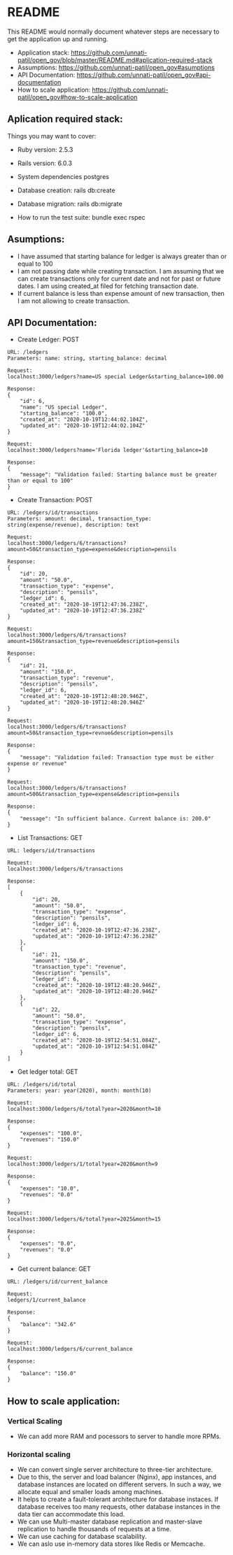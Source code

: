 # README

This README would normally document whatever steps are necessary to get the
application up and running.

* Application stack: https://github.com/unnati-patil/open_gov/blob/master/README.md#aplication-required-stack
* Assumptions: https://github.com/unnati-patil/open_gov#asumptions
* API Documentation: https://github.com/unnati-patil/open_gov#api-documentation
* How to scale application: https://github.com/unnati-patil/open_gov#how-to-scale-application

## Aplication required stack:

Things you may want to cover:

* Ruby version: 2.5.3

* Rails version: 6.0.3

* System dependencies postgres 

* Database creation: rails db:create

* Database migration: rails db:migrate

* How to run the test suite: bundle exec rspec 

## Asumptions:

* I have assumed that starting balance for ledger is always greater than or equal to 100
* I am not passing date while creating transaction. I am assuming that we can create transactions only for current date and not for past or future dates. 
I am using created_at filed for fetching transaction date.
* If current balance is less than expense amount of new transaction, then I am not allowing to create transaction. 


## API Documentation:

* Create Ledger: POST
```
URL: /ledgers
Parameters: name: string, starting_balance: decimal

Request:
localhost:3000/ledgers?name=US special Ledger&starting_balance=100.00

Response:
{
    "id": 6,
    "name": "US special Ledger",
    "starting_balance": "100.0",
    "created_at": "2020-10-19T12:44:02.104Z",
    "updated_at": "2020-10-19T12:44:02.104Z"
}

Request:
localhost:3000/ledgers?name='Florida ledger'&starting_balance=10

Response:
{
    "message": "Validation failed: Starting balance must be greater than or equal to 100"
}
```

* Create Transaction: POST
```
URL: /ledgers/id/transactions
Parameters: amount: decimal, transaction_type: string(expense/revenue), description: text

Request:
localhost:3000/ledgers/6/transactions?amount=50&transaction_type=expense&description=pensils

Response:
{
    "id": 20,
    "amount": "50.0",
    "transaction_type": "expense",
    "description": "pensils",
    "ledger_id": 6,
    "created_at": "2020-10-19T12:47:36.238Z",
    "updated_at": "2020-10-19T12:47:36.238Z"
}

Request:
localhost:3000/ledgers/6/transactions?amount=150&transaction_type=revenue&description=pensils

Response:
{
    "id": 21,
    "amount": "150.0",
    "transaction_type": "revenue",
    "description": "pensils",
    "ledger_id": 6,
    "created_at": "2020-10-19T12:48:20.946Z",
    "updated_at": "2020-10-19T12:48:20.946Z"
}

Request:
localhost:3000/ledgers/6/transactions?amount=50&transaction_type=revnue&description=pensils

Response:
{
    "message": "Validation failed: Transaction type must be either expense or revenue"
}

Request:
localhost:3000/ledgers/6/transactions?amount=500&transaction_type=expense&description=pensils

Response:
{
    "message": "In sufficient balance. Current balance is: 200.0"
}
```

* List Transactions: GET
```
URL: ledgers/id/transactions

Request:
localhost:3000/ledgers/6/transactions

Response:
[
    {
        "id": 20,
        "amount": "50.0",
        "transaction_type": "expense",
        "description": "pensils",
        "ledger_id": 6,
        "created_at": "2020-10-19T12:47:36.238Z",
        "updated_at": "2020-10-19T12:47:36.238Z"
    },
    {
        "id": 21,
        "amount": "150.0",
        "transaction_type": "revenue",
        "description": "pensils",
        "ledger_id": 6,
        "created_at": "2020-10-19T12:48:20.946Z",
        "updated_at": "2020-10-19T12:48:20.946Z"
    },
    {
        "id": 22,
        "amount": "50.0",
        "transaction_type": "expense",
        "description": "pensils",
        "ledger_id": 6,
        "created_at": "2020-10-19T12:54:51.084Z",
        "updated_at": "2020-10-19T12:54:51.084Z"
    }
]
```

* Get ledger total: GET
```
URL: /ledgers/id/total
Parameters: year: year(2020), month: month(10)

Request:
localhost:3000/ledgers/6/total?year=2020&month=10

Response:
{
    "expenses": "100.0",
    "revenues": "150.0"
}

Request:
localhost:3000/ledgers/1/total?year=2020&month=9

Response:
{
    "expenses": "10.0",
    "revenues": "0.0"
}

Request:
localhost:3000/ledgers/6/total?year=2025&month=15

Response:
{
    "expenses": "0.0",
    "revenues": "0.0"
}
```

* Get current balance: GET
```
URL: /ledgers/id/current_balance

Request:
ledgers/1/current_balance

Response:
{
    "balance": "342.6"
}

Request:
localhost:3000/ledgers/6/current_balance

Response:
{
    "balance": "150.0"
}
```

## How to scale application: 

### Vertical Scaling

* We can add more RAM and pocessors to server to handle more RPMs.

### Horizontal scaling

* We can convert single server architecture to three-tier architecture.
* Due to this, the server and load balancer (Nginx), app instances, and database instances are located on different servers. In such a way, we allocate equal and smaller loads among machines.
* It helps to create a fault-tolerant architecture for database instaces. If database receives too many requests, other database instances in the data tier can accommodate this load.
* We can use Multi-master database replication and master-slave replication to handle thousands of requests at a time.
* We can use caching for database scalability.
* We can aslo use in-memory data stores like Redis or Memcache.

